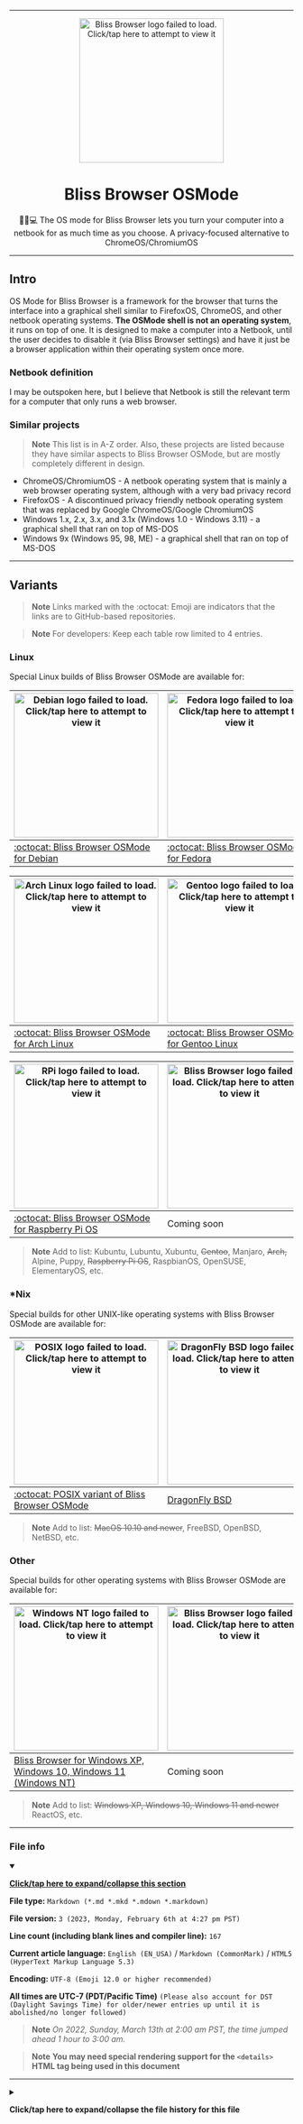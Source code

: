 
***

<div align="center">
   <img alt="Bliss Browser logo failed to load. Click/tap here to attempt to view it" src="/Bliss_Browser_Logo1_V1_1024pxIcon_HighCompression.png" width="256" height="256" class="center"/>
  <H1>Bliss Browser OSMode</H1>
  <p>🌳️🌐️💻️ The OS mode for Bliss Browser lets you turn your computer into a netbook for as much time as you choose. A privacy-focused alternative to ChromeOS/ChromiumOS</p>
</div>

***

## Intro

OS Mode for Bliss Browser is a framework for the browser that turns the interface into a graphical shell similar to FirefoxOS, ChromeOS, and other netbook operating systems. **The OSMode shell is not an operating system**, it runs on top of one. It is designed to make a computer into a Netbook, until the user decides to disable it (via Bliss Browser settings) and have it just be a browser application within their operating system once more.

### Netbook definition

I may be outspoken here, but I believe that Netbook is still the relevant term for a computer that only runs a web browser.

### Similar projects

> **Note** This list is in A-Z order. Also, these projects are listed because they have similar aspects to Bliss Browser OSMode, but are mostly completely different in design.

- ChromeOS/ChromiumOS - A netbook operating system that is mainly a web browser operating system, although with a very bad privacy record
- FirefoxOS - A discontinued privacy friendly netbook operating system that was replaced by Google ChromeOS/Google ChromiumOS
- Windows 1.x, 2.x, 3.x, and 3.1x (Windows 1.0 - Windows 3.11) - a graphical shell that ran on top of MS-DOS
- Windows 9x (Windows 95, 98, ME) - a graphical shell that ran on top of MS-DOS

***

## Variants

> **Note** Links marked with the :octocat: Emoji are indicators that the links are to GitHub-based repositories.

> **Note** For developers: Keep each table row limited to 4 entries.

### Linux

Special Linux builds of Bliss Browser OSMode are available for:

| <img alt="Debian logo failed to load. Click/tap here to attempt to view it" src="/Graphics/Linux/D/Debian/SVG/Debian_Logo.svg" width="256" height="256" class="center"/> | <img alt="Fedora logo failed to load. Click/tap here to attempt to view it" src="/Graphics/Linux/F/Fedora/SVG/Fedora_logo.svg" width="256" height="256" class="center"/> | <img alt="RedHat logo failed to load. Click/tap here to attempt to view it" src="/Graphics/Linux/R/RedHat/SVG/Red_Fedora.svg" width="256" height="256" class="center"/> | <img alt="Ubuntu logo failed to load. Click/tap here to attempt to view it" src="/Graphics/Linux/U/Ubuntu/PNG/Ubuntu-Legacy-logo.png" width="256" height="256" class="center"/> |
|---|---|---|---|
| [:octocat: Bliss Browser OSMode for Debian](https://github.com/seanpm2001/Bliss_Browser_OSMode_Debian-Shell/) | [:octocat: Bliss Browser OSMode for Fedora](https://github.com/seanpm2001/Bliss_Browser_OSMode_Fedora-Shell/) | [:octocat: Bliss Browser OSMode for Red Hat](https://github.com/seanpm2001/Bliss_Browser_OSMode_RedHat-Shell/) | [:octocat: Bliss Browser OSMode for Ubuntu](https://github.com/seanpm2001/Bliss_Browser_OSMode_Ubuntu-Shell/) |

| <img alt="Arch Linux logo failed to load. Click/tap here to attempt to view it" src="/Graphics/Linux/A/Arch-Linux/PNG/Arch-linux-logo.png" width="256" height="256" class="center"/> | <img alt="Gentoo logo failed to load. Click/tap here to attempt to view it" src="/Graphics/Linux/G/Gentoo-Linux/PNG/gentoo-3d-Logo.png" width="256" height="256" class="center"/> | <img alt="Linux From Scratch logo failed to load. Click/tap here to attempt to view it" src="/Graphics/Linux/L/Linux-From-Scratch/PNG/Linux-From-Scratch_LQ_Logo.png" width="256" height="256" class="center"/> | <img alt="Meadows proto-logo failed to load. Click/tap here to attempt to view it" src="/Graphics/Linux/M/Meadows/JPEG/Meadows_LowRes_PlaceholderLogo.jpeg" width="256" height="256" class="center"/> |
|---|---|---|---|
| [:octocat: Bliss Browser OSMode for Arch Linux](https://github.com/seanpm2001/Bliss_Browser_OSMode-Arch-Shell/) | [:octocat: Bliss Browser OSMode for Gentoo Linux](https://github.com/seanpm2001/Bliss_Browser_OSMode_Gentoo-Shell/) | [:octocat: Bliss Browser OSMode for Linux From Scratch (LFS)](https://github.com/seanpm2001/Bliss_Browser_OSMode-LFS-Shell/) | [:octocat: Bliss Browser OSMode for Meadows](https://github.com/seanpm2001/Bliss_Browser_OSMode-Meadows-Shell/) |

| <img alt="RPi logo failed to load. Click/tap here to attempt to view it" src="/Graphics/Linux/R/Raspberry-Pi-OS/PNG/RPI_Logo_400px.png" width="256" height="256" class="center"/> | <img alt="Bliss Browser logo failed to load. Click/tap here to attempt to view it" src="/Bliss_Browser_Logo1_V1_1024pxIcon_HighCompression.png" width="256" height="256" class="center"/> | <img alt="Bliss Browser logo failed to load. Click/tap here to attempt to view it" src="/Bliss_Browser_Logo1_V1_1024pxIcon_HighCompression.png" width="256" height="256" class="center"/> | <img alt="Bliss Browser logo failed to load. Click/tap here to attempt to view it" src="/Bliss_Browser_Logo1_V1_1024pxIcon_HighCompression.png" width="256" height="256" class="center"/> |
|---|---|---|---|
| [:octocat: Bliss Browser OSMode for Raspberry Pi OS](https://github.com/seanpm2001/Bliss_Browser_OSMode_Raspberry-Pi-OS-Shell/) | Coming soon | Coming soon | Coming soon |


> **Note** Add to list: Kubuntu, Lubuntu, Xubuntu, ~~Gentoo~~, Manjaro, ~~Arch,~~ Alpine, Puppy, ~~Raspberry Pi OS~~, RaspbianOS, OpenSUSE, ElementaryOS, etc.

### *Nix

Special builds for other UNIX-like operating systems with Bliss Browser OSMode are available for:

| <img alt="POSIX logo failed to load. Click/tap here to attempt to view it" src="/Graphics/-Nix/P/POSIX/JPEG/POSIX-3799444896.jpeg" width="256" height="256" class="center"/> | <img alt="DragonFly BSD logo failed to load. Click/tap here to attempt to view it" src="/Graphics/BSD/DragonFly/PNG/105_dragonfly-bsd-icon.png" width="256" height="256" class="center"/> | <img alt="MacOS logo failed to load. Click/tap here to attempt to view it" src="/Graphics/-Nix/M/MacOS/PNG/MacOS_Logo1.png" width="256" height="256" class="center"/> | <img alt="Bliss Browser logo failed to load. Click/tap here to attempt to view it" src="/Bliss_Browser_Logo1_V1_1024pxIcon_HighCompression.png" width="256" height="256" class="center"/> |
|---|---|---|---|
| [:octocat: POSIX variant of Bliss Browser OSMode](https://github.com/seanpm2001/Bliss_Browser_OSMode_POSIX-Shell/) | [DragonFly BSD](https://github.com/seanpm2001/Bliss_Browser_OSMode-DragonflyBSD-Shell/) | [:octocat: Bliss Browser for MacOS (10.10 and up)](https://github.com/seanpm2001/Bliss_Browser_OSMode_MacOS_Shell/) | Coming soon |

> **Note** Add to list: ~~MacOS 10.10 and newer~~, FreeBSD, OpenBSD, NetBSD, etc.

### Other

Special builds for other operating systems with Bliss Browser OSMode are available for:

| <img alt="Windows NT logo failed to load. Click/tap here to attempt to view it" src="/Graphics/Other/Windows-NT/PNG/Windows_NT_5.1_Logo_XP.png" width="256" height="256" class="center"/> | <img alt="Bliss Browser logo failed to load. Click/tap here to attempt to view it" src="/Bliss_Browser_Logo1_V1_1024pxIcon_HighCompression.png" width="256" height="256" class="center"/> | <img alt="Bliss Browser logo failed to load. Click/tap here to attempt to view it" src="/Bliss_Browser_Logo1_V1_1024pxIcon_HighCompression.png" width="256" height="256" class="center"/> | <img alt="Bliss Browser logo failed to load. Click/tap here to attempt to view it" src="/Bliss_Browser_Logo1_V1_1024pxIcon_HighCompression.png" width="256" height="256" class="center"/> |
|---|---|---|---|
| [Bliss Browser for Windows XP, Windows 10, Windows 11 (Windows NT)](https://github.com/seanpm2001/Bliss_Browser_OSMode-Windows-NT-Shell/) | Coming soon | Coming soon | Coming soon |

> **Note** Add to list: ~~Windows XP, Windows 10, Windows 11 and newer~~ ReactOS, etc.

***

### File info

<details open><summary><p lang="en"><b><u>Click/tap here to expand/collapse this section</u></b></p></summary>

**File type:** `Markdown (*.md *.mkd *.mdown *.markdown)`

**File version:** `3 (2023, Monday, February 6th at 4:27 pm PST)`

**Line count (including blank lines and compiler line):** `167`

**Current article language:** `English (EN_USA)` / `Markdown (CommonMark)` / `HTML5 (HyperText Markup Language 5.3)`

**Encoding:** `UTF-8 (Emoji 12.0 or higher recommended)`

**All times are UTC-7 (PDT/Pacific Time)** `(Please also account for DST (Daylight Savings Time) for older/newer entries up until it is abolished/no longer followed)`

> **Note** _On 2022, Sunday, March 13th at 2:00 am PST, the time jumped ahead 1 hour to 3:00 am._

> **Note** **You may need special rendering support for the `<details>` HTML tag being used in this document**

***

<details><summary><p><b>Click/tap here to expand/collapse the file history for this file</b></p></summary>

<details><summary><p><b>Version 1 (2023, Friday, January 27th at 4:25 pm PST)</b></p></summary>

- This release was made by: [:octocat: `@seanpm2001`](https://github.com/seanpm2001/)

> Changes

- [x] Started the file
- [x] Added the title section
- - [x] Added the browser logo
- - [x] Added a centered description
- [x] Added the `Intro` section
- - [x] Added the `NetBook definition` subsection
- - [x] Added the `Similar projects` subsection
- - [x] Added the `Variants` section
- - - [x] Added the `Linux` subsection
- - - [x] Added the `*Nix` subsection
- - - [x] Added the `Other` subsection
- [x] Added the file version stamp
- [ ] No other changes in version 1

</details>

<details><summary><p><b>Version 2 (2023, Thursday, February 2nd at 11:05 pm PST)</b></p></summary>

- [x] ...
- - [x] Updated the `Variants` section
- - - [x] Updated the `Linux` subsection
- - - [x] Updated the `*Nix` subsection
- - - [x] Updated the `Other` subsection
- [x] Updated the file version stamp
- [ ] No other changes in version 2

</details>

<details><summary><p><b>Version 3 (2023, Monday, February 6th at 4:27 pm PST)</b></p></summary>

- This release was made by: [:octocat: `@seanpm2001`](https://github.com/seanpm2001/)

> Changes

- [x] Updated the `Variants` section
- - [x] Updated the `*Nix` subsection, adding in MacOS
- [x] Removed the file version stamp in place of a file info section
- [x] Added the `file info` section
- - [x] Added the version number
- - [x] Added the version date
- - [x] Added the line count
- [x] Added the `file history` section
- - [x] Added an entry for version 1
- - [x] Added an entry for version 2
- - [x] Added an entry for version 3
- [x] Added the footer 
- [ ] No other changes in version 3

</details>

***

<!-- TEMPLATE

| <img alt="Bliss Browser logo failed to load. Click/tap here to attempt to view it" src="/Bliss_Browser_Logo1_V1_1024pxIcon_HighCompression.png" width="256" height="256" class="center"/> | <img alt="Bliss Browser logo failed to load. Click/tap here to attempt to view it" src="/Bliss_Browser_Logo1_V1_1024pxIcon_HighCompression.png" width="256" height="256" class="center"/> | <img alt="Bliss Browser logo failed to load. Click/tap here to attempt to view it" src="/Bliss_Browser_Logo1_V1_1024pxIcon_HighCompression.png" width="256" height="256" class="center"/> | <img alt="Bliss Browser logo failed to load. Click/tap here to attempt to view it" src="/Bliss_Browser_Logo1_V1_1024pxIcon_HighCompression.png" width="256" height="256" class="center"/> |
|---|---|---|---|
| Coming soon | Coming soon | Coming soon | Coming soon |

!-->
